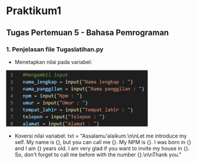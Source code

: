 # Praktikum1
## Tugas Pertemuan 5 - Bahasa Pemrograman

### 1. Penjelasan file Tugaslatihan.py
* Menetapkan nilai pada variabel:

![Gambar 1](screenshoot2/ss1.png)

* Koversi nilai variabel:
txt = "Assalamu'alaikum.\n\nLet me introduce my self. My name is {}, but you can call me {}. My NPM is {}. I was born in {} and I am {} years old. I am very glad if you want to invite my house in {}. So, don't forget to call me before with the number {}.\n\nThank you."
